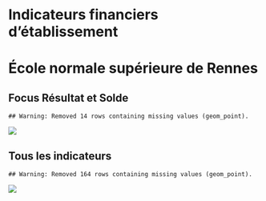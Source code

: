 Indicateurs financiers d’établissement
================

# École normale supérieure de Rennes

## Focus Résultat et Solde

    ## Warning: Removed 14 rows containing missing values (geom_point).

![](/home/julien/repo/cpesr/RFC/Finances/Etablissements/école_normale_supérieure_de_rennes_files/figure-gfm/etab.focus-1.png)<!-- -->

## Tous les indicateurs

    ## Warning: Removed 164 rows containing missing values (geom_point).

![](/home/julien/repo/cpesr/RFC/Finances/Etablissements/école_normale_supérieure_de_rennes_files/figure-gfm/etab-1.png)<!-- -->
